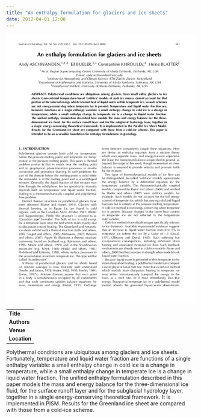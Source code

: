 ```yaml
---
title: "An enthalpy formulation for glaciers and ice sheets"
date: 2012-04-01 12:00
---
```


![](/img/applications/aschwandenetal2012.png)


||
|-
| **Title** | [An enthalpy formulation for glaciers and ice sheets](http://www.igsoc.org/journal/58/209/t11J088.pdf) |
| **Authors** | [Andreas Aschwanden and others](http://glaciers.gi.alaska.edu/people/aschwanden) |
| **Venue** | [Journal of Glaciology](http://www.igsoc.org/) |
| **Location** | Greenland and other ice sheets |

Polythermal conditions are ubiquitous among glaciers and ice sheets. Fortunately, temperature and liquid water fraction are functions of a single enthalpy variable: a small enthalpy change in cold ice is a change in temperature, while a small enthalpy change in temperate ice is a change in liquid water fraction. The unified enthalpy formulation described in this paper models the mass and energy balance for the three-dimensional ice fluid, for the surface runoff layer and for the subglacial hydrology layer, together in a single energy-conserving theoretical framework. It is implemented in PISM. Results for the Greenland ice sheet are compared with those from a cold-ice scheme.

